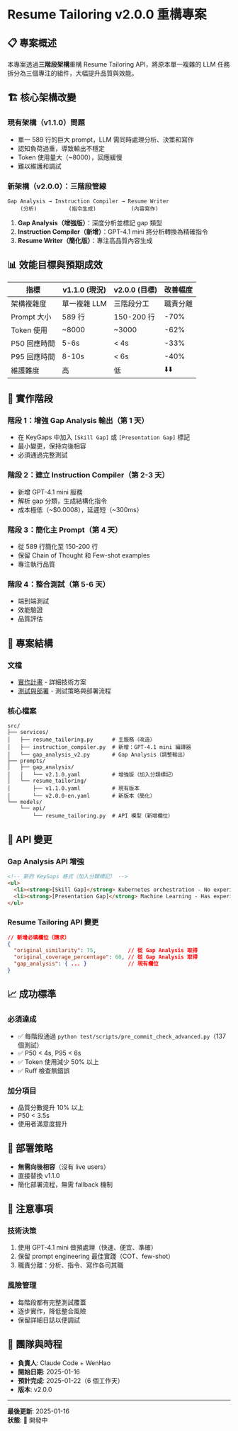 # Resume Tailoring v2.0.0 重構專案

## 📋 專案概述

本專案透過**三階段架構**重構 Resume Tailoring API，將原本單一複雜的 LLM 任務拆分為三個專注的組件，大幅提升品質與效能。

## 🏗️ 核心架構改變

### 現有架構（v1.1.0）問題
- 單一 589 行的巨大 prompt，LLM 需同時處理分析、決策和寫作
- 認知負荷過重，導致輸出不穩定
- Token 使用量大（~8000），回應緩慢
- 難以維護和調試

### 新架構（v2.0.0）：三階段管線
```
Gap Analysis → Instruction Compiler → Resume Writer
    (分析)          (指令生成)           (內容寫作)
```

1. **Gap Analysis（增強版）**：深度分析並標記 gap 類型
2. **Instruction Compiler（新增）**：GPT-4.1 mini 將分析轉換為精確指令
3. **Resume Writer（簡化版）**：專注高品質內容生成

## 📊 效能目標與預期成效

| 指標 | v1.1.0 (現況) | v2.0.0 (目標) | 改善幅度 |
|------|--------------|---------------|----------|
| 架構複雜度 | 單一複雜 LLM | 三階段分工 | 職責分離 |
| Prompt 大小 | 589 行 | 150-200 行 | -70% |
| Token 使用 | ~8000 | ~3000 | -62% |
| P50 回應時間 | 5-6s | < 4s | -33% |
| P95 回應時間 | 8-10s | < 6s | -40% |
| 維護難度 | 高 | 低 | ⬇️⬇️ |

## 🚀 實作階段

### 階段 1：增強 Gap Analysis 輸出（第 1 天）
- 在 KeyGaps 中加入 `[Skill Gap]` 或 `[Presentation Gap]` 標記
- 最小變更，保持向後相容
- 必須通過完整測試

### 階段 2：建立 Instruction Compiler（第 2-3 天）
- 新增 GPT-4.1 mini 服務
- 解析 gap 分類，生成結構化指令
- 成本極低（~$0.0008），延遲短（~300ms）

### 階段 3：簡化主 Prompt（第 4 天）
- 從 589 行簡化至 150-200 行
- 保留 Chain of Thought 和 Few-shot examples
- 專注執行品質

### 階段 4：整合測試（第 5-6 天）
- 端到端測試
- 效能驗證
- 品質評估

## 📁 專案結構

### 文檔
- [實作計畫](./implementation-plan.md) - 詳細技術方案
- [測試與部署](./testing-and-deployment.md) - 測試策略與部署流程

### 核心檔案
```
src/
├── services/
│   ├── resume_tailoring.py      # 主服務（改造）
│   ├── instruction_compiler.py  # 新增：GPT-4.1 mini 編譯器
│   └── gap_analysis_v2.py       # Gap Analysis（調整輸出）
├── prompts/
│   ├── gap_analysis/
│   │   └── v2.1.0.yaml          # 增強版（加入分類標記）
│   └── resume_tailoring/
│       ├── v1.1.0.yaml          # 現有版本
│       └── v2.0.0-en.yaml       # 新版本（簡化）
└── models/
    └── api/
        └── resume_tailoring.py  # API 模型（新增欄位）
```

## 🔄 API 變更

### Gap Analysis API 增強
```html
<!-- 新的 KeyGaps 格式（加入分類標記） -->
<ul>
  <li><strong>[Skill Gap]</strong> Kubernetes orchestration - No experience, need 4-6 weeks learning</li>
  <li><strong>[Presentation Gap]</strong> Machine Learning - Has experience but not mentioned explicitly</li>
</ul>
```

### Resume Tailoring API 變更
```json
// 新增必填欄位（請求）
{
  "original_similarity": 75,          // 從 Gap Analysis 取得
  "original_coverage_percentage": 60, // 從 Gap Analysis 取得
  "gap_analysis": { ... }             // 現有欄位
}
```

## 📈 成功標準

### 必須達成
- ✅ 每階段通過 `python test/scripts/pre_commit_check_advanced.py`（137 個測試）
- ✅ P50 < 4s, P95 < 6s
- ✅ Token 使用減少 50% 以上
- ✅ Ruff 檢查無錯誤

### 加分項目
- 品質分數提升 10% 以上
- P50 < 3.5s
- 使用者滿意度提升

## 🚦 部署策略

- **無需向後相容**（沒有 live users）
- 直接替換 v1.1.0
- 簡化部署流程，無需 fallback 機制

## 📝 注意事項

### 技術決策
1. 使用 GPT-4.1 mini 做預處理（快速、便宜、準確）
2. 保留 prompt engineering 最佳實踐（COT、few-shot）
3. 職責分離：分析、指令、寫作各司其職

### 風險管理
- 每階段都有完整測試覆蓋
- 逐步實作，降低整合風險
- 保留詳細日誌以便調試

## 👥 團隊與時程

- **負責人**: Claude Code + WenHao
- **開始日期**: 2025-01-16
- **預計完成**: 2025-01-22（6 個工作天）
- **版本**: v2.0.0

---

**最後更新**: 2025-01-16  
**狀態**: 🚧 開發中